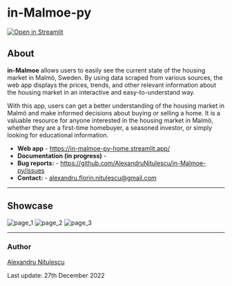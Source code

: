 # in-Malmoe-py
[![Open in Streamlit](https://static.streamlit.io/badges/streamlit_badge_black_white.svg)](https://in-malmoe-py-home.streamlit.app/)

## About
**in-Malmoe** allows users to easily see the current state of the housing market in Malmö, Sweden. By using data scraped from various sources, the web app displays the prices, trends, and other relevant information about the housing market in an interactive and easy-to-understand way.

With this app, users can get a better understanding of the housing market in Malmö and make informed decisions about buying or selling a home. It is a valuable resource for anyone interested in the housing market in Malmö, whether they are a first-time homebuyer, a seasoned investor, or simply looking for educational information.

- **Web app** - https://in-malmoe-py-home.streamlit.app/
- **Documentation (in progress)** - 
- **Bug reports:** - https://github.com/AlexandruNitulescu/in-Malmoe-py/issues
- **Contact:** - alexandru.florin.nitulescu@gmail.com
____________
## Showcase
![page_1](https://user-images.githubusercontent.com/61834395/209636075-6679b809-f2bb-4335-b934-27e091ce634b.PNG)
![page_2](https://user-images.githubusercontent.com/61834395/209636079-abe3e73b-18af-45c2-a25c-bd048ef379ea.PNG)
![page_3](https://user-images.githubusercontent.com/61834395/209636084-78fc9f5e-d3f0-4d4d-87f1-31270fb30779.PNG)
____________
### Author
[Alexandru Nitulescu](https://se.linkedin.com/in/alexandru-nitulescu-035778153)

Last update: 27th December 2022
